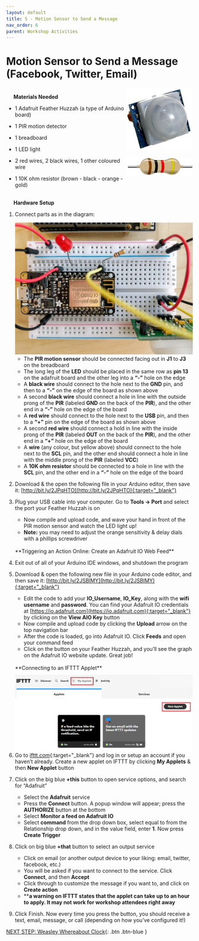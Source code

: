 ```yaml
---
layout: default
title: 5 - Motion Sensor to Send a Message
nav_order: 6
parent: Workshop Activities
---
```


# Motion Sensor to Send a Message (Facebook, Twitter, Email)

<img src="images/act-5/1-motion.png" alt="resistor" style="float:right;width:180px;">

<br>&nbsp;&nbsp;&nbsp;&nbsp;&nbsp;**Materials Needed**

-   1 Adafruit Feather Huzzah (a type of Arduino board)
-   1 PIR motion detector
-   1 breadboard
-   1 LED light

    <img src="images/act-2/1-res.png" alt="resistor" style="float:right;width:180px;">

-   2 red  wires, 2 black wires, 1 other coloured wire
-   1 10K ohm resistor (brown - black - orange - gold)

<br>&nbsp;&nbsp;&nbsp;&nbsp;&nbsp;**Hardware Setup**

1.  Connect parts as in the diagram:
    
    <img src="images/act-5/1-breadboard.png" alt="resistor" style="width:720px;">
    
    -   The **PIR motion sensor** should be connected facing out in **J1** to **J3** on the breadboard
    -   The long leg of the **LED** should be placed in the same row as **pin 13** on the adafruit board and the other leg into a **“-”** hole on the edge
    -   A **black wire** should connect to the hole next to the **GND** pin, and then to a **“-”** on the edge of the board as shown above
    -   A second **black wire** should connect a hole in line with the outside prong of the **PIR** (labeled **GND** on the back of the **PIR**), and the other end in a **“-”** hole on the edge of the board
    -   A **red wire** should connect to the hole next to the **USB** pin, and then to a **“+”** pin on the edge of the board as shown above
    -   A second **red wire** should connect a hold in line with the inside prong of the **PIR** (labeled **OUT** on the back of the **PIR**), and the other end in a **“+”** hole on the edge of the board
    -   A **wire** (any colour, but yellow above) should connect to the hole next to the **SCL** pin, and the other end should connect a hole in line with the middle prong of the **PIR** (labeled **VCC**)
    -   A **10K ohm resistor** should be connected to a hole in line with the **SCL** pin, and the other end in a **“-”** hole on the edge of the board
2.  Download & the open the following file in your Arduino editor, then save it: [http://bit.ly/2JPqHTO](http://bit.ly/2JPqHTO){:target="_blank"}
3.  Plug your USB cable into your computer.  Go to **Tools -> Port** and select the port your Feather Huzzah is on
    -   Now compile and upload code, and wave your hand in front of the PIR motion sensor and watch the LED light up!
    -   **Note:** you may need to adjust the orange sensitivity & delay dials with a phillips screwdriver

    <br>
    **Triggering an Action Online: Create an Adafruit IO Web Feed**

4.  Exit out of all of your Arduino IDE windows, and shutdown the program
5.  Download & open the following new file in your Arduino code editor, and then save it: [http://bit.ly/2JSBlMY](http://bit.ly/2JSBlMY){:target="_blank"}
    -   Edit the code to add your **IO_Username**, **IO_Key**, along with the **wifi username** and **password**. You can find your Adafruit IO credentials at [https://io.adafruit.com](https://io.adafruit.com){:target="_blank"} by clicking on the **View AIO Key** button
    -   Now compile and upload code by clicking the **Upload** arrow on the top navigation bar
    -   After the code is loaded, go into Adafruit IO. Click **Feeds** and open your command feed
    -   Click on the button on your Feather Huzzah, and you’ll see the graph on the Adafruit IO website update. Great job!

    <br>
    **Connecting to an IFTTT Applet**
    <img src="images/act-5/5-applet.png" alt="resistor" style="float:right;width:480px;margin-left:10px;margin-top:10px;">

6.  Go to [ifttt.com](https://ifttt.com/){:target="_blank"} and log in or setup an account if you haven’t already. Create a new applet on IFTTT by clicking **My Applets** & then **New Applet** button
7.  Click on the big blue **+this** button to open service options, and search for “Adafruit”
    -   Select the **Adafruit** service
    -   Press the **Connect** button. A popup window will appear; press the **AUTHORIZE** button at the bottom
    -   Select **Monitor a feed on Adafruit IO**
    -   Select **command** from the drop down box, select equal to from the Relationship drop down, and in the value field, enter **1**. Now press **Create Trigger**
8.  Click on big blue **+that** button to select an output service
    -   Click on email (or another output device to your liking: email, twitter, facebook, etc.)
    -   You will be asked if you want to connect to the service. Click **Connect**, and then **Accept**
    -   Click through to customize the message if you want to, and click on **Create action**
    -   \*\***a warning on IFTTT states that the applet can take up to an hour to apply. It may not work for workshop attendees right away**
9.  Click Finish. Now every time you press the button, you should receive a text, email, message, or call (depending on how you’ve configured it!)

[NEXT STEP: Weasley Whereabout Clock](act-6.html){: .btn .btn-blue }
